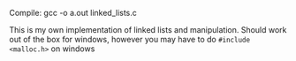 Compile: gcc -o a.out linked_lists.c

This is my own implementation of linked lists and manipulation.
Should work out of the box for windows, however you may have to do 
`#include <malloc.h>`
on windows
